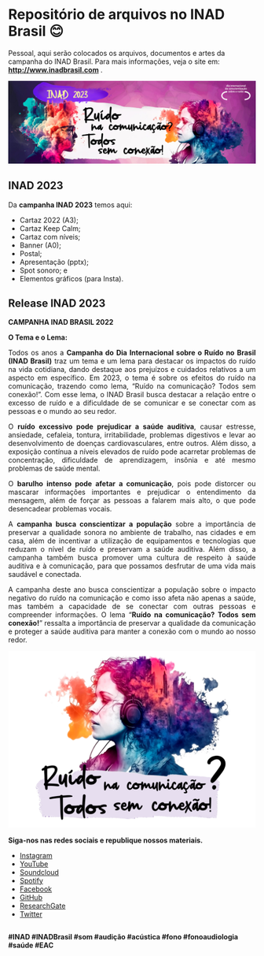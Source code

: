 # Repositório de arquivos no INAD Brasil 😊 

Pessoal, aqui serão colocados os arquivos, documentos e artes da campanha do INAD Brasil.
Para mais informações, veja o site em: **http://www.inadbrasil.com** .

![INAD 2023](https://github.com/inadbrasil/inad/blob/main/readme-files/github-banner-2023.jpg?raw=true)

## INAD 2023

Da **campanha INAD 2023** temos aqui:
 - Cartaz 2022 (A3);
 - Cartaz Keep Calm;
 - Cartaz com níveis;
 - Banner (A0);
 - Postal;
 - Apresentação (pptx);
 - Spot sonoro; e
 - Elementos gráficos (para Insta).

## Release INAD 2023

**CAMPANHA INAD BRASIL 2022**

**O Tema e o Lema:**

<div align="justify">

Todos os anos a  **Campanha do Dia Internacional sobre o Ruído no Brasil (INAD Brasil)**  traz um tema e um lema para destacar os impactos do ruído na vida cotidiana, dando destaque aos prejuízos e cuidados relativos a um aspecto em específico. Em 2023, o tema é sobre os efeitos do ruído na comunicação, trazendo como lema, “Ruído na comunicação? Todos sem conexão!”. Com esse lema, o INAD Brasil busca destacar a relação entre o excesso de ruído e a dificuldade de se comunicar e se conectar com as pessoas e o mundo ao seu redor.

O  **ruído excessivo pode prejudicar a saúde auditiva**, causar estresse, ansiedade, cefaleia, tontura, irritabilidade, problemas digestivos e levar ao desenvolvimento de doenças cardiovasculares, entre outros. Além disso, a exposição contínua a níveis elevados de ruído pode acarretar problemas de concentração, dificuldade de aprendizagem, insônia e até mesmo problemas de saúde mental.

O  **barulho intenso pode afetar a comunicação**, pois pode distorcer ou mascarar informações importantes e prejudicar o entendimento da mensagem, além de forçar as pessoas a falarem mais alto, o que pode desencadear problemas vocais.

A  **campanha busca conscientizar a população**  sobre a importância de preservar a qualidade sonora no ambiente de trabalho, nas cidades e em casa, além de incentivar a utilização de equipamentos e tecnologias que reduzam o nível de ruído e preservam a saúde auditiva. Além disso, a campanha também busca promover uma cultura de respeito à saúde auditiva e à comunicação, para que possamos desfrutar de uma vida mais saudável e conectada.

A campanha deste ano busca conscientizar a população sobre o impacto negativo do ruído na comunicação e como isso afeta não apenas a saúde, mas também a capacidade de se conectar com outras pessoas e compreender informações. O lema “**Ruído na comunicação? Todos sem conexão!**” ressalta a importância de preservar a qualidade da comunicação e proteger a saúde auditiva para manter a conexão com o mundo ao nosso redor.

</div>

<div align="center">
<img src="https://github.com/inadbrasil/inad2023/blob/main/Elementos/topoPost2023%233.png?raw=true" width="600px">
</div>


**Siga-nos nas redes sociais e republique nossos materiais.**

-   [Instagram](http://www.instagram.com/inad.brasil)
-   [YouTube](https://www.youtube.com/@inadbrasil)
-   [Soundcloud](https://soundcloud.com/inad-brasil)
-   [Spotify](https://open.spotify.com/show/6uvlvmUAVExun7Z5VZanoZ)
-   [Facebook](https://facebook.com/inad.brasil)
-   [GitHub](https://github.com/inadbrasil/inad)
-   [ResearchGate](https://www.researchgate.net/publication/355213575_Dia_Internacional_de_Conscientizacao_Sobre_o_Ruido_-_INAD_Brasil)
-   [Twitter](https://twitter.com/intent/user?screen_name=INADBrasil)

##
  **#INAD #INADBrasil #som #audição #acústica #fono #fonoaudiologia #saúde #EAC**
